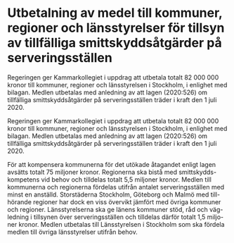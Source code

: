# Utbetalning av medel till kommuner, regioner och länsstyrelser för tillsyn av tillfälliga smittskyddsåtgärder på serveringsställen

Regeringen ger Kammarkollegiet i uppdrag att utbetala totalt 82 000 000 kronor till kommuner, regioner och länsstyrelsen i Stockholm, i enlighet med bilagan. Medlen utbetalas med anledning av att lagen (2020:526) om tillfälliga smittskyddsåtgärder på serveringsställen träder i kraft den 1 juli 2020.

Regeringen ger Kammarkollegiet i uppdrag att utbetala totalt 82 000 000 kronor till kommuner, regioner och länsstyrelsen i Stockholm, i enlighet med bilagan. Medlen utbetalas med anledning av att lagen (2020:526) om tillfälliga smittskyddsåtgärder på serveringsställen träder i kraft den 1 juli 2020.

För att kompensera kommunerna för det utökade åtagandet enligt lagen avsätts totalt 75 miljoner kronor. Regionerna ska bistå med smittskydds-kompetens vid behov och tilldelas totalt 5,5 miljoner kronor. Medlen till kommunerna och regionerna fördelas utifrån antalet serveringsställen med minst en anställd. Storstäderna Stockholm, Göteborg och Malmö med till-hörande regioner har dock en viss övervikt jämfört med övriga kommuner och regioner. Länsstyrelserna ska ge länens kommuner stöd, råd och väg-ledning i tillsynen över serveringsställen och tilldelas därför totalt 1,5 miljo-ner kronor. Medlen utbetalas till Länsstyrelsen i Stockholm som ska fördela medlen till övriga länsstyrelser utifrån behov.
